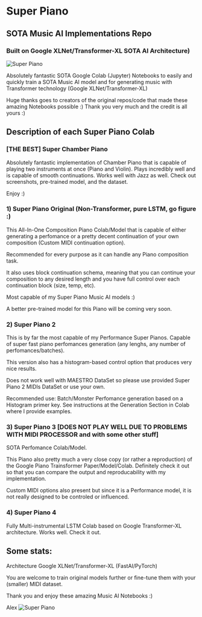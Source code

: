 # Super Piano
## SOTA Music AI Implementations Repo
### Built on Google XLNet/Transformer-XL SOTA AI Architecture)

![Super Piano](https://github.com/asigalov61/SuperPiano/raw/master/Super%20Chamber%20Piano%20Screenshot%202.png?raw=true)

Absolutely fantastic SOTA Google Colab (Jupyter) Notebooks to easily and quickly train a SOTA Music AI model and for generating music with Transformer technology (Google XLNet/Transformer-XL)

Huge thanks goes to creators of the original repos/code that made these amazing Notebooks possible :) Thank you very much and the credit is all yours :)

## Description of each Super Piano Colab

### [THE BEST] Super Chamber Piano

Absolutely fantastic implementation of Chamber Piano that is capable of playing two instruments at once (Piano and Violin). Plays incredibly well and is capable of smooth continuations. Works well with Jazz as well. Check out screenshots, pre-trained model, and the dataset.

Enjoy :)

### 1) Super Piano Original (Non-Transformer, pure LSTM, go figure :)

This All-In-One Composition Piano Colab/Model that is capable of either generating a perfomance or a pretty decent continuation of your own composition (Custom MIDI continuation option).

Recommended for every purpose as it can handle any Piano composition task.

It also uses block continuation schema, meaning that you can continue your composition to any desired length and you have full control over each continuation block (size, temp, etc).

Most capable of my Super Piano Music AI models :)

A better pre-trained model for this Piano will be coming very soon.

### 2) Super Piano 2

This is by far the most capable of my Performance Super Pianos. Capable of super fast piano perfomances generation (any lenghs, any number of perfomances/batches).

This version also has a histogram-based control option that produces very nice results. 

Does not work well with MAESTRO DataSet so please use provided Super Piano 2 MIDIs DataSet or use your own.

Recommended use: Batch/Monster Perfomance generation based on a Histogram primer key. See instructions at the Generation Section in Colab where I provide examples.

### 3) Super Piano 3 [DOES NOT PLAY WELL DUE TO PROBLEMS WITH MIDI PROCESSOR and with some other stuff]

SOTA Perfomance Colab/Model.

This Piano also pretty much a very close copy (or rather a reproduction) of the Google Piano Trainsformer Paper/Model/Colab. Definitely check it out so that you can compare the output and reproducability with my implementation.

Custom MIDI options also present but since it is a Performance model, it is not really designed to be controled or influenced.

### 4) Super Piano 4

Fully Multi-instrumental LSTM Colab based on Google Transformer-XL architecture. Works well. Check it out.

## Some stats:

Architecture Google XLNet/Transformer-XL (FastAI/PyTorch)

You are welcome to train original models further or fine-tune them with your (smaller) MIDI dataset.

Thank you and enjoy these amazing Music AI Notebooks :)

Alex
![Super Piano](https://github.com/asigalov61/SuperPiano/raw/master/Super%20Chamber%20Piano%20Screenshot%201.png?raw=true)
